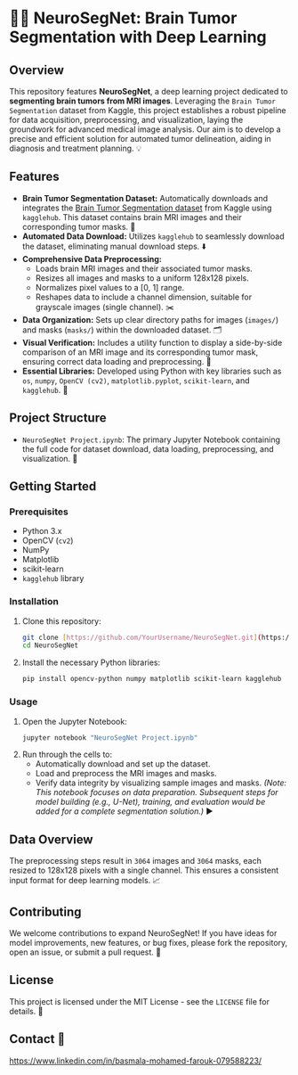 # 🧠🔬 NeuroSegNet: Brain Tumor Segmentation with Deep Learning 
## Overview

This repository features **NeuroSegNet**, a deep learning project dedicated to **segmenting brain tumors from MRI images**. Leveraging the `Brain Tumor Segmentation` dataset from Kaggle, this project establishes a robust pipeline for data acquisition, preprocessing, and visualization, laying the groundwork for advanced medical image analysis. Our aim is to develop a precise and efficient solution for automated tumor delineation, aiding in diagnosis and treatment planning. 💡

## Features

* **Brain Tumor Segmentation Dataset:** Automatically downloads and integrates the [Brain Tumor Segmentation dataset](https://www.kaggle.com/datasets/nikhilroxtomar/brain-tumor-segmentation) from Kaggle using `kagglehub`. This dataset contains brain MRI images and their corresponding tumor masks. 📂
* **Automated Data Download:** Utilizes `kagglehub` to seamlessly download the dataset, eliminating manual download steps. ⬇️
* **Comprehensive Data Preprocessing:**
    * Loads brain MRI images and their associated tumor masks.
    * Resizes all images and masks to a uniform 128x128 pixels.
    * Normalizes pixel values to a [0, 1] range.
    * Reshapes data to include a channel dimension, suitable for grayscale images (single channel). ✂️
* **Data Organization:** Sets up clear directory paths for images (`images/`) and masks (`masks/`) within the downloaded dataset. 🗂️
* **Visual Verification:** Includes a utility function to display a side-by-side comparison of an MRI image and its corresponding tumor mask, ensuring correct data loading and preprocessing. 👀
* **Essential Libraries:** Developed using Python with key libraries such as `os`, `numpy`, `OpenCV (cv2)`, `matplotlib.pyplot`, `scikit-learn`, and `kagglehub`. 🐍

## Project Structure

* `NeuroSegNet Project.ipynb`: The primary Jupyter Notebook containing the full code for dataset download, data loading, preprocessing, and visualization. 📝

## Getting Started

### Prerequisites

* Python 3.x
* OpenCV (`cv2`)
* NumPy
* Matplotlib
* scikit-learn
* `kagglehub` library

### Installation

1.  Clone this repository:
    ```bash
    git clone [https://github.com/YourUsername/NeuroSegNet.git](https://github.com/YourUsername/NeuroSegNet.git)
    cd NeuroSegNet
    ```
2.  Install the necessary Python libraries:
    ```bash
    pip install opencv-python numpy matplotlib scikit-learn kagglehub
    ```

### Usage

1.  Open the Jupyter Notebook:
    ```bash
    jupyter notebook "NeuroSegNet Project.ipynb"
    ```
2.  Run through the cells to:
    * Automatically download and set up the dataset.
    * Load and preprocess the MRI images and masks.
    * Verify data integrity by visualizing sample images and masks.
    *(Note: This notebook focuses on data preparation. Subsequent steps for model building (e.g., U-Net), training, and evaluation would be added for a complete segmentation solution.)* ▶️

## Data Overview

The preprocessing steps result in `3064` images and `3064` masks, each resized to 128x128 pixels with a single channel. This ensures a consistent input format for deep learning models. 📈

## Contributing

We welcome contributions to expand NeuroSegNet! If you have ideas for model improvements, new features, or bug fixes, please fork the repository, open an issue, or submit a pull request. 🤝

## License

This project is licensed under the MIT License - see the `LICENSE` file for details. 📄

## Contact 📧

https://www.linkedin.com/in/basmala-mohamed-farouk-079588223/ 
